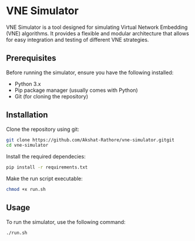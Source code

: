 # VNE Simulator

VNE Simulator is a tool designed for simulating Virtual Network Embedding (VNE) algorithms. It provides a flexible and modular architecture that allows for easy integration and testing of different VNE strategies.

## Prerequisites

Before running the simulator, ensure you have the following installed:

- Python 3.x
- Pip package manager (usually comes with Python)
- Git (for cloning the repository)

## Installation

Clone the repository using git:

```bash
git clone https://github.com/Akshat-Rathore/vne-simulator.gitgit 
cd vne-simulator
```
Install the required dependecies:
```bash
pip install -r requirements.txt
```
Make the run script executable:

```bash
chmod +x run.sh
```

## Usage
To run the simulator, use the following command:

```bash
./run.sh
```